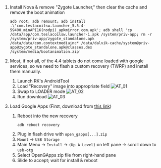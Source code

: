 1. Install Nova & remove "Zygote Launcher," then clear the cache and remove the boot animation
   ```
   adb root; adb remount; adb install .\'com.teslacoilsw.launcher_5.5.4-59400_minAPI16(nodpi)_apkmirror.com.apk'; adb shell 'cp /data/app/com.teslacoilsw.launcher-1.apk /system/priv-app; rm -r /system/priv-app/zygote_standalone.apk /data/data/com.contextmediainc* /data/dalvik-cache/system@priv-app@zygote_standalone.apk@classes.dex /system/media/bootanimation.zip'
   ```
2. Most, if not all, of the 4.4 tablets do not come loaded with google services, so we need to flash a custom recovery (TWRP) and install them manually.
   1. Launch RK's AndroidTool
   2. Load "Recovery" image into appropriate field
      ![AT_01](https://github.com/user-attachments/assets/6e0b6aa8-d399-4ca3-a739-f34e322df67b)
   3. Swap to LOADER mode
      ![AT_02](https://github.com/user-attachments/assets/76333e2b-f3fa-4c20-aee8-1992dd688f80)
   4. Run download
      ![AT_03](https://github.com/user-attachments/assets/dbc84410-c703-4c14-ac8f-ea2dfdd560ad)

3. Load Google Apps (First, download from [this link](https://sourceforge.net/projects/opengapps/files/arm/20220215/open_gapps-arm-4.4-nano-20220215.zip/download?use_mirror=pilotfiber&r=&use_mirror=autoselect))
   1. Reboot into the new recovery
      ```
      adb reboot recovery
      ```
   2. Plug in flash drive with `open_gapps[...].zip`
   3. `Mount` -> `USB Storage`
   4. Main Menu -> `Install` -> `(Up A Level)` on left pane -> scroll down to `usb-otg`
   5. Select OpenGApps zip file from right-hand pane
   6. Slide to accept; wait for install & reboot
